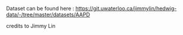 
Dataset can be found here : https://git.uwaterloo.ca/jimmylin/hedwig-data/-/tree/master/datasets/AAPD

credits to Jimmy Lin
